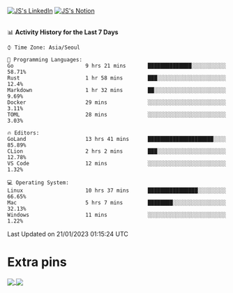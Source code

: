 
[![JS's LinkedIn](https://img.shields.io/badge/LinkedIn-blue?style=for-the-badge&logo=linkedin)](https://www.linkedin.com/in/jaeseung-lee-5a2a32139/) 
[![JS's Notion](https://img.shields.io/badge/Notion-black?style=for-the-badge&logo=notion)](https://bit.ly/ljswiki1) <br><br>
<!-- ![JS's GitHub stats](https://github-readme-stats-lemon-five.vercel.app/api?username=tkxkd0159&hide=contribs,prs,stars,issues&show_icons=true&theme=react&include_all_commits=true)   -->
<!-- ![Top Langs](https://github-readme-stats-lemon-five.vercel.app/api/top-langs/?username=tkxkd0159&layout=compact&hide=jupyter%20notebook,scss,html,css&langs_count=10)  -->


<!--START_SECTION:waka-->
📊 **Activity History for the Last 7 Days** 

```text
⌚︎ Time Zone: Asia/Seoul

💬 Programming Languages: 
Go                       9 hrs 21 mins       ██████████████░░░░░░░░░░░   58.71% 
Rust                     1 hr 58 mins        ███░░░░░░░░░░░░░░░░░░░░░░   12.4% 
Markdown                 1 hr 32 mins        ██░░░░░░░░░░░░░░░░░░░░░░░   9.69% 
Docker                   29 mins             ░░░░░░░░░░░░░░░░░░░░░░░░░   3.11% 
TOML                     28 mins             ░░░░░░░░░░░░░░░░░░░░░░░░░   3.03%

🔥 Editors: 
GoLand                   13 hrs 41 mins      █████████████████████░░░░   85.89% 
CLion                    2 hrs 2 mins        ███░░░░░░░░░░░░░░░░░░░░░░   12.78% 
VS Code                  12 mins             ░░░░░░░░░░░░░░░░░░░░░░░░░   1.32%

💻 Operating System: 
Linux                    10 hrs 37 mins      ████████████████░░░░░░░░░   66.65% 
Mac                      5 hrs 7 mins        ████████░░░░░░░░░░░░░░░░░   32.13% 
Windows                  11 mins             ░░░░░░░░░░░░░░░░░░░░░░░░░   1.22%

```


 Last Updated on 21/01/2023 01:15:24 UTC
<!--END_SECTION:waka-->

# Extra pins
<a href="https://github.com/tkxkd0159/tkxkd0159.github.io">
  <img align="center" src="https://github-readme-stats-lemon-five.vercel.app/api/pin/?username=tkxkd0159&repo=nft-card-game&theme=react" />
</a>
<a href="https://github.com/tkxkd0159/dsalgo">
  <img align="center" src="https://github-readme-stats-lemon-five.vercel.app/api/pin/?username=tkxkd0159&repo=dsalgo&theme=react" />
</a>

<!---
- 🔭 I’m currently working on ...
- 🌱 I’m currently learning blockchain and distributed network
- 👯 I’m looking to collaborate on ...
- 🤔 I’m looking for help with ...
- 💬 Ask me about ...
- 📫 How to reach me: ...
- 😄 Pronouns: ...
- ⚡ Fun fact: ...
-->
